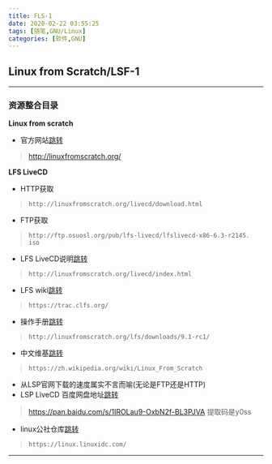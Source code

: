 ```yaml
---
title: FLS-1
date: 2020-02-22 03:55:25
tags: [随笔,GNU/Linux]
categories: [软件,GNU]
---
```


## Linux from Scratch/LSF-1

---

### 资源整合目录

**Linux from scratch**

* 官方网站[跳转](http://linuxfromscratch.org/)
> http://linuxfromscratch.org/

**LFS LiveCD**

* HTTP获取
> `http://linuxfromscratch.org/livecd/download.html`

* FTP获取
> `http://ftp.osuosl.org/pub/lfs-livecd/lfslivecd-x86-6.3-r2145. iso`

* LFS LiveCD说明[跳转](http://linuxfromscratch.org/livecd/index.html)
> `http://linuxfromscratch.org/livecd/index.html`

* LFS wiki[跳转](https://trac.clfs.org/)
> `https://trac.clfs.org/`

* 操作手册[跳转](http://linuxfromscratch.org/lfs/downloads/9.1-rc1/)
> `http://linuxfromscratch.org/lfs/downloads/9.1-rc1/`

* 中文维基[跳转](https://zh.wikipedia.org/wiki/Linux_From_Scratch)
> `https://zh.wikipedia.org/wiki/Linux_From_Scratch`

* 从LSP官网下载的速度属实不言而喻(无论是FTP还是HTTP)
* LSP LiveCD 百度网盘地址[跳转](https://pan.baidu.com/s/1IROLau9-OxbN2f-BL3PJVA)
> https://pan.baidu.com/s/1IROLau9-OxbN2f-BL3PJVA 
> 提取码是y0ss

* linux公社仓库[跳转](https://linux.linuxidc.com/)
> `https://linux.linuxidc.com/`

---

